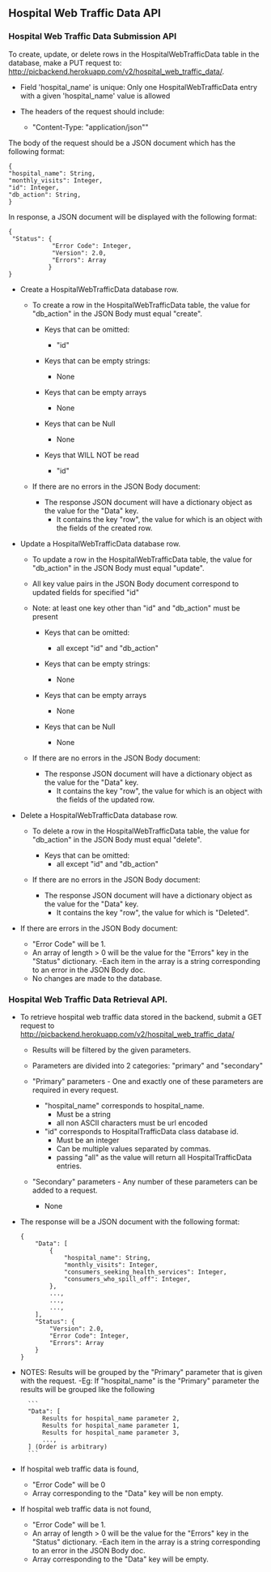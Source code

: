 ## Hospital Web Traffic Data API

### Hospital Web Traffic Data Submission API
To create, update, or delete rows in the HospitalWebTrafficData table in the database, make a PUT request to: http://picbackend.herokuapp.com/v2/hospital_web_traffic_data/.
- Field 'hospital_name' is unique: Only one HospitalWebTrafficData entry with a given 'hospital_name' value is allowed

- The headers of the request should include: 
    - "Content-Type: "application/json""
    
The body of the request should be a JSON document which has the following format:

```
{
"hospital_name": String,
"monthly_visits": Integer,
"id": Integer,
"db_action": String,
}
```


In response, a JSON document will be displayed with the following format:
```
{
 "Status": {
            "Error Code": Integer,
            "Version": 2.0,
            "Errors": Array
           }
}
```


- Create a HospitalWebTrafficData database row.
    - To create a row in the HospitalWebTrafficData table, the value for "db_action" in the JSON Body must equal "create".
    
        - Keys that can be omitted:
            - "id"
            
        - Keys that can be empty strings:
            - None
        
        - Keys that can be empty arrays
            - None
        
        - Keys that can be Null
            - None
            
        - Keys that WILL NOT be read
            - "id"

    - If there are no errors in the JSON Body document:        
        - The response JSON document will have a dictionary object as the value for the "Data" key.
            - It contains the key "row", the value for which is an object with the fields of the created row.
    
- Update a HospitalWebTrafficData database row.
    - To update a row in the HospitalWebTrafficData table, the value for "db_action" in the JSON Body must equal "update".
    - All key value pairs in the JSON Body document correspond to updated fields for specified "id"
    - Note: at least one key other than "id" and "db_action" must be present
    
        - Keys that can be omitted:
            - all except "id" and "db_action"
        
        - Keys that can be empty strings:
            - None
         
         - Keys that can be empty arrays
            - None
        
        - Keys that can be Null
            - None
        
    - If there are no errors in the JSON Body document:
        - The response JSON document will have a dictionary object as the value for the "Data" key.
            - It contains the key "row", the value for which is an object with the fields of the updated row.

- Delete a HospitalWebTrafficData database row.
    - To delete a row in the HospitalWebTrafficData table, the value for "db_action" in the JSON Body must equal "delete".
    
        - Keys that can be omitted:
            - all except "id" and "db_action"
        
    - If there are no errors in the JSON Body document:
        - The response JSON document will have a dictionary object as the value for the "Data" key.
            - It contains the key "row", the value for which is "Deleted".
    
- If there are errors in the JSON Body document:
    - "Error Code" will be 1.
    - An array of length > 0 will be the value for the "Errors" key in the "Status" dictionary.
        -Each item in the array is a string corresponding to an error in the JSON Body doc.
    - No changes are made to the database.
    
### Hospital Web Traffic Data Retrieval API.
- To retrieve hospital web traffic data stored in the backend, submit a GET request to http://picbackend.herokuapp.com/v2/hospital_web_traffic_data/
    - Results will be filtered by the given parameters.
    - Parameters are divided into 2 categories: "primary" and "secondary"
    
    - "Primary" parameters - One and exactly one of these parameters are required in every request.
        - "hospital_name" corresponds to hospital_name.
            - Must be a string
            - all non ASCII characters must be url encoded
        - "id" corresponds to HospitalTrafficData class database id.
            - Must be an integer
            - Can be multiple values separated by commas.
            - passing "all" as the value will return all HospitalTrafficData entries.
    
    - "Secondary" parameters - Any number of these parameters can be added to a request.
        - None
        
- The response will be a JSON document with the following format:
    ```
    {
        "Data": [
            {
                "hospital_name": String,
                "monthly_visits": Integer,
                "consumers_seeking_health_services": Integer,
                "consumers_who_spill_off": Integer,
            },
            ...,
            ...,
            ...,
        ],
        "Status": {
            "Version": 2.0,
            "Error Code": Integer,
            "Errors": Array
        }
    }
    ```

- NOTES: Results will be grouped by the "Primary" parameter that is given with the request.
    -Eg: If "hospital_name" is the "Primary" parameter the results will be grouped like the following
        
        ```
        "Data": [
            Results for hospital_name parameter 2,
            Results for hospital_name parameter 1,
            Results for hospital_name parameter 3,
            ...,
        ] (Order is arbitrary)
        ```
        
- If hospital web traffic data is found,
    - "Error Code" will be 0
    - Array corresponding to the "Data" key will be non empty.
- If hospital web traffic data is not found,
    - "Error Code" will be 1.
    - An array of length > 0 will be the value for the "Errors" key in the "Status" dictionary.
        -Each item in the array is a string corresponding to an error in the JSON Body doc.
    - Array corresponding to the "Data" key will be empty.